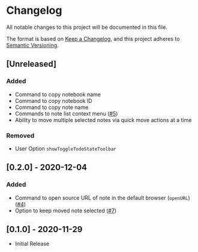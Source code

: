 # Changelog

All notable changes to this project will be documented in this file.

The format is based on [Keep a Changelog](https://keepachangelog.com/en/1.0.0/),
and this project adheres to [Semantic Versioning](https://semver.org/spec/v2.0.0.html).

## [Unreleased]

### Added

- Command to copy notebook name
- Command to copy notebook ID
- Command to copy note name
- Commands to note list context menu ([#5](https://github.com/benji300/joplin-commands/issues/5))
- Ability to move multiple selected notes via quick move actions at a time

### Removed

- User Option `showToggleTodoStateToolbar`

## [0.2.0] - 2020-12-04

### Added

- Command to open source URL of note in the default browser (`openURL`) ([#4](https://github.com/benji300/joplin-commands/issues/4))
- Option to keep moved note selected ([#7](https://github.com/benji300/joplin-commands/issues/7))

## [0.1.0] - 2020-11-29

- Initial Release
